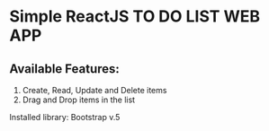 # Simple ReactJS TO DO LIST WEB APP

## Available Features:
1. Create, Read, Update and Delete items
2. Drag and Drop items in the list 

Installed library: Bootstrap v.5 
